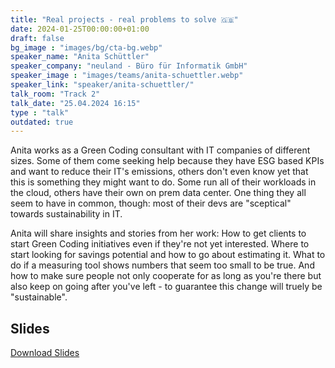 ```yaml
---
title: "Real projects - real problems to solve 🇬🇧"
date: 2024-01-25T00:00:00+01:00
draft: false
bg_image : "images/bg/cta-bg.webp"
speaker_name: "Anita Schüttler"
speaker_company: "neuland - Büro für Informatik GmbH"
speaker_image : "images/teams/anita-schuettler.webp"
speaker_link: "speaker/anita-schuettler/"
talk_room: "Track 2"
talk_date: "25.04.2024 16:15"
type : "talk"
outdated: true
---
```


Anita works as a Green Coding consultant with IT companies of different sizes. Some of them come seeking help because they have ESG based KPIs and want to reduce their IT's emissions, others don't even know yet that this is something they might want to do. Some run all of their workloads in the cloud, others have their own on prem data center. One thing they all seem to have in common, though: most of their devs are "sceptical" towards sustainability in IT.
 
Anita will share insights and stories from her work: How to get clients to start Green Coding initiatives even if they're not yet interested. Where to start looking for savings potential and how to go about estimating it. What to do if a measuring tool shows numbers that seem too small to be true. And how to make sure people not only cooperate for as long as you're there but also keep on going after you've left - to guarantee this change will truely be "sustainable".

## Slides

[<i class='tf-ion-android-download'></i> Download Slides](/files/slides/Real_Projects_Real_Problems.pdf)